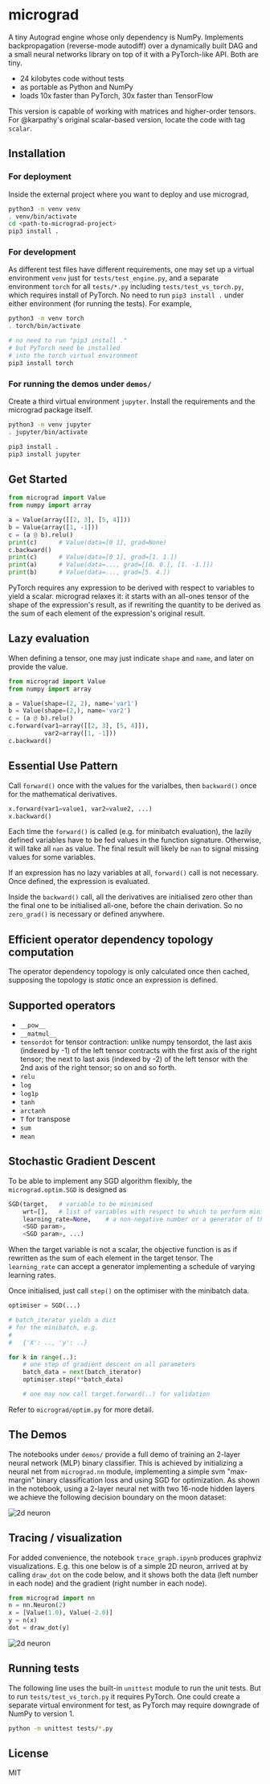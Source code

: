 
# micrograd
A tiny Autograd engine whose only dependency is NumPy. Implements backpropagation (reverse-mode autodiff) over a dynamically built DAG and a small neural networks library on top of it with a PyTorch-like API. Both are tiny.

* 24 kilobytes code without tests
* as portable as Python and NumPy
* loads 10x faster than PyTorch, 30x faster than TensorFlow

This version is capable of working with matrices and higher-order tensors. For @karpathy's original scalar-based version, locate the code with tag `scalar`.

## Installation
### For deployment
Inside the external project where you want to deploy and use micrograd,

```bash
python3 -m venv venv
. venv/bin/activate
cd <path-to-micrograd-project>
pip3 install .
```

### For development
As different test files have different requirements, one may set up a virtual environment `venv` just for `tests/test_engine.py`, and a separate environment `torch` for all `tests/*.py` including `tests/test_vs_torch.py`, which requires install of PyTorch. No need to run `pip3 install .` under either environment (for running the tests). For example,

```bash
python3 -m venv torch
. torch/bin/activate

# no need to run "pip3 install ."
# but PyTorch need be installed
# into the torch virtual environment
pip3 install torch
```

### For running the demos under `demos/`
Create a third virtual environment `jupyter`. Install the requirements and the micrograd package itself.

```bash
python3 -m venv jupyter
. jupyter/bin/activate

pip3 install .
pip3 install jupyter
```

## Get Started
```python
from micrograd import Value
from numpy import array

a = Value(array([[2, 3], [5, 4]]))
b = Value(array([1, -1]))
c = (a @ b).relu()
print(c)      # Value(data=[0 1], grad=None)
c.backward()
print(c)      # Value(data=[0 1], grad=[1. 1.])
print(a)      # Value(data=..., grad=[[0. 0.], [1. -1.]])
print(b)      # Value(data=..., grad=[5. 4.])
```

PyTorch requires any expression to be derived with respect to variables to yield a scalar. micrograd relaxes it: it starts with an all-ones tensor of the shape of the expression's result, as if rewriting the quantity to be derived as the sum of each element of the expression's original result.

## Lazy evaluation
When defining a tensor, one may just indicate `shape` and `name`, and later on provide the value.

```python
from micrograd import Value
from numpy import array

a = Value(shape=(2, 2), name='var1')
b = Value(shape=(2,), name='var2')
c = (a @ b).relu()
c.forward(var1=array([[2, 3], [5, 4]]),
          var2=array([1, -1]))
c.backward()
```

## Essential Use Pattern
Call `forward()` once with the values for the varialbes, then `backward()` once for the mathematical derivatives.

```python
x.forward(var1=value1, var2=value2, ...)
x.backward()
```

Each time the `forward()` is called (e.g. for minibatch evaluation), the lazily defined variables have to be fed values in the function signature. Otherwise, it will take all `nan` as value. The final result will likely be `nan` to signal missing values for some variables.

If an expression has no lazy variables at all, `forward()` call is not necessary. Once defined, the expression is evaluated.

Inside the `backward()` call, all the derivatives are initialised zero other than the final one to be initialised all-one, before the chain derivation. So no `zero_grad()` is necessary or defined anywhere.

## Efficient operator dependency topology computation
The operator dependency topology is only calculated once then cached, supposing the topology is *static* once an expression is defined.

## Supported operators
* `__pow__`
* `__matmul__`
* `tensordot` for tensor contraction: unlike numpy tensordot, the last axis (indexed by -1) of the left tensor contracts with the first axis of the right tensor; the next to last axis (indexed by -2) of the left tensor with the 2nd axis of the right tensor; so on and so forth.
* `relu`
* `log`
* `log1p`
* `tanh`
* `arctanh`
* `T` for transpose
* `sum`
* `mean`

## Stochastic Gradient Descent
To be able to implement any SGD algorithm flexibly, the `micrograd.optim.SGD` is designed as

```python
SGD(target,   # variable to be minimised
    wrt=[],   # list of variables with respect to which to perform minimisation
    learning_rate=None,    # a non-negative number or a generator of them
    <SGD param>,
    <SGD param>, ...)
```

When the target variable is not a scalar, the objective function is as if rewritten as the sum of each element in the target tensor. The `learning_rate` can accept a generator implementing a schedule of varying learning rates.

Once initialised, just call `step()` on the optimiser with the minibatch data.

```python
optimiser = SGD(...)

# batch_iterator yields a dict
# for the minibatch, e.g.
#
#   {'X': .., 'y': ..}

for k in range(..):
    # one step of gradient descent on all parameters
    batch_data = next(batch_iterator)
    optimiser.step(**batch_data)

    # one may now call target.forward(..) for validation
```

Refer to `micrograd/optim.py` for more detail.

## The Demos
The notebooks under `demos/` provide a full demo of training an 2-layer neural network (MLP) binary classifier. This is achieved by initializing a neural net from `micrograd.nn` module, implementing a simple svm "max-margin" binary classification loss and using SGD for optimization. As shown in the notebook, using a 2-layer neural net with two 16-node hidden layers we achieve the following decision boundary on the moon dataset:

![2d neuron](assets/moon_mlp.png)

## Tracing / visualization
For added convenience, the notebook `trace_graph.ipynb` produces graphviz visualizations. E.g. this one below is of a simple 2D neuron, arrived at by calling `draw_dot` on the code below, and it shows both the data (left number in each node) and the gradient (right number in each node).

```python
from micrograd import nn
n = nn.Neuron(2)
x = [Value(1.0), Value(-2.0)]
y = n(x)
dot = draw_dot(y)
```

![2d neuron](assets/gout.svg)

## Running tests
The following line uses the built-in `unittest` module to run the unit tests. But to run `tests/test_vs_torch.py` it requires PyTorch. One could create a separate virtual environment for test, as PyTorch may require downgrade of NumPy to version 1.

```bash
python -m unittest tests/*.py
```

## License
MIT
